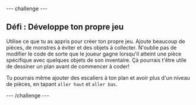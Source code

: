 \--- challenge \---

## Défi : Développe ton propre jeu

Utilise ce que tu as appris pour créer ton propre jeu. Ajoute beaucoup de pièces, de monstres à éviter et des objets à collecter. N'oublie pas de modifier le code de sorte que le joueur gagne lorsqu'il atteint une pièce spécifique avec quelques objets de son inventaire. Çà pourrais t'être utile de dessiner un plan avant de commencer à coder!

Tu pourrais même ajouter des escaliers à ton plan et avoir plus d'un niveau de pièces, en tapant `aller haut` et `aller bas`.

\--- /challenge \---